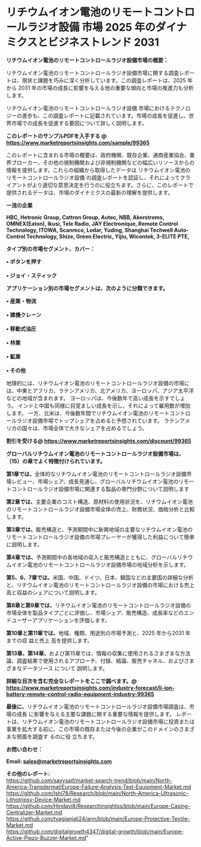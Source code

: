 # リチウムイオン電池のリモートコントロールラジオ設備 市場 2025 年のダイナミクスとビジネストレンド 2031

<strong><b>リチウムイオン電池のリモートコントロールラジオ設備市場の概要：</b></strong>

リチウムイオン電池のリモートコントロールラジオ設備市場に関する調査レポートは、現状と課題を巧みに深く分析しています。この調査レポートは、2025 年から 2031 年の市場の成長に影響を与える他の重要な傾向と市場の推進力も分析します。

リチウムイオン電池のリモートコントロールラジオ設備 市場におけるテクノロジーの進歩も、この調査レポートに記載されています。市場の成長を促進し、世界市場での成長を促進する要因について詳しく説明します。

<strong>このレポートのサンプルPDFを入手する @ <a href=https://www.marketreportsinsights.com/sample/99365>https://www.marketreportsinsights.com/sample/99365</a></strong>

このレポートに含まれる市場の概要は、政府機関、既存企業、通商産業協会、業界ブローカー、その他の規制機関および非規制機関などの幅広いリソースからの情報を提供します。これらの組織から取得したデータは リチウムイオン電池のリモートコントロールラジオ設備 の調査レポートを認証し、それによってクライアントがより適切な意思決定を行うのに役立ちます。さらに、このレポートで提供されるデータは、市場のダイナミクスの最新の理解を提供します。

<strong>一流の企業</strong>

<strong><b>HBC, Hetronic Group, Cattron Group, Autec, NBB, Akerstroms, OMNEX(Eaton), Ikusi, Tele Radio, JAY Electronique, Remote Control Technology, ITOWA, Scanreco, Lodar, Yuding, Shanghai Techwell Auto-Control Technology, Shize, Green Electric, Yijiu, Wicontek, 3-ELITE PTE,</b></strong>

<strong><b>タイプ別の市場セグメント、カバー：</b></strong>

<strong>• ボタンを押す<br><br>• ジョイ・スティック</strong>

<strong><b>アプリケーション別の市場セグメントは、次のように分類できます。</b></strong>

<strong>• 産業・物流<br><br>• 建機クレーン<br><br>• 移動式油圧<br><br>• 林業<br><br>• 鉱業<br><br>• その他</strong>

 地理的には、リチウムイオン電池のリモートコントロールラジオ設備の市場には、中東とアフリカ、ラテンアメリカ、北アメリカ、ヨーロッパ、アジア太平洋などの地域が含まれます。 ヨーロッパは、今後数年で高い成長を示すでしょう。 インドと中国も同様に目覚ましい成長を示し、それによって雇用数が増加します。 一方、北米は、今後数年間でリチウムイオン電池のリモートコントロールラジオ設備市場でトップシェアを占めると予想されています。 ラテンアメリカの国々は、市場全体で大きなシェアを占めるでしょう。

<strong>割引を受ける@ <a href=https://www.marketreportsinsights.com/discount/99365>https://www.marketreportsinsights.com/discount/99365</a></strong>

<strong><b>グローバルリチウムイオン電池のリモートコントロールラジオ設備市場は、（15）の章でよく特徴付けられています。</b></strong>

<strong><b>第</b></strong><strong><b>1章では、</b></strong>全体的なリチウムイオン電池のリモートコントロールラジオ設備市場レビュー、市場シェア、成長見通し、グローバルリチウムイオン電池のリモートコントロールラジオ設備市場に関連する製品の専門分野について説明します

<strong><b>第2章では、</b></strong>主要企業のコスト構造、原材料の使用状況を、リチウムイオン電池のリモートコントロールラジオ設備市場全体の売上、財務状況、価格分析と比較します。

<strong><b>第3章では、</b></strong>販売構造と、予測期間中に新興地域の主要なリチウムイオン電池のリモートコントロールラジオ設備の市場プレーヤーが獲得した利益について簡単に説明します。

<strong><b>第4章では、</b></strong>予測期間中の各地域の収入と販売構造とともに、グローバルリチウムイオン電池のリモートコントロールラジオ設備市場の地域分析を示します。

<strong><b>第5、6、7章では、</b></strong>米国、中国、ドイツ、日本、韓国などの主要国の詳細な分析と、リチウムイオン電池のリモートコントロールラジオ設備の市場における売上高と収益のシェアについて説明します。

<strong><b>第8章と第9章では、</b></strong>リチウムイオン電池のリモートコントロールラジオ設備の市場全体を製品タイプごとに評価し、市場シェア、販売構造、成長率などのエンドユーザーアプリケーションを評価します。

<strong><b>第10章と第11章では、</b></strong>地域、種類、用途別の市場予測と、2025 年から2031 年までの収 益と売上 高を提供します。

<strong><b>第13章、第14章、</b></strong>および第15章では、情報の収集に使用されるさまざまな方法論、調査結果で使用されるアプローチ、付録、結論、販売チャネル、およびさまざまなデータソース について 説明します。

<strong>詳細な目次を含む完全なレポートをここで調べます。@ <a href=https://www.marketreportsinsights.com/industry-forecast/li-ion-battery-remote-control-radio-equipment-industry-99365>https://www.marketreportsinsights.com/industry-forecast/li-ion-battery-remote-control-radio-equipment-industry-99365</a></strong>

<strong><b>最後に、</b></strong>リチウムイオン電池のリモートコントロールラジオ設備市場調査は、市場の成長 に影響を</a>与える主要な課題に関する重要な情報を提供します。 レポートは、リチウムイオン電池のリモートコントロールラジオ設備市場に投資または事業を拡大する前に、この市場の既存または今後の企業がこのドメインのさまざまな側面を調査す るのに役 立ちます。

<strong><b>お問い合わせ：</b></strong>

<strong>Email: </strong><a href=mailto:sales@marketreportsinsights.com><strong>sales@marketreportsinsights.com</strong></a>

<strong>その他のレポート:</strong>
<br>
<a href=https://github.com/sayysaif/market-search-trend/blob/main/North-America-Transdermal/Europe-Failure-Analysis-Test-Equipment-Market.md>https://github.com/sayysaif/market-search-trend/blob/main/North-America-Transdermal/Europe-Failure-Analysis-Test-Equipment-Market.md</a>
<br>
<a href=https://github.com/Ishi78/Research/blob/main/North-America-Ultrasonic-Lithotripsy-Device-Market.md>https://github.com/Ishi78/Research/blob/main/North-America-Ultrasonic-Lithotripsy-Device-Market.md</a>
<br>
<a href=https://github.com/Hindavi8/Researchinsightss/blob/main/Europe-Casing-Centralizer-Market.md>https://github.com/Hindavi8/Researchinsightss/blob/main/Europe-Casing-Centralizer-Market.md</a>
<br>
<a href=https://github.com/tyagianjali24/ann/blob/main/Europe-Protective-Textile-Market.md>https://github.com/tyagianjali24/ann/blob/main/Europe-Protective-Textile-Market.md</a>
<br>
<a href=https://github.com/digitalgrowth4347/digital-growth/blob/main/Europe-Active-Piezo-Buzzer-Market.md>https://github.com/digitalgrowth4347/digital-growth/blob/main/Europe-Active-Piezo-Buzzer-Market.md</a>"
